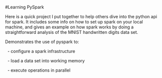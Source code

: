 #Learning PySpark

Here is a quick project I put together to help others dive into the python api for spark. It includes some info on how to set up spark on your local machine, and gives an example on how spark works by doing a straightforward analysis of the MNIST handwritten digits data set.

Demonstrates the use of pyspark to: 

&nbsp;&nbsp;- configure a spark infrastructure 

&nbsp;&nbsp;- load a data set into working memory

&nbsp;&nbsp;- execute operations in parallel
